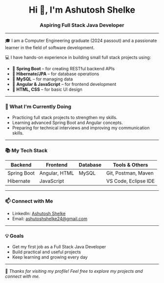 <h1 align="center">Hi 👋, I'm Ashutosh Shelke</h1>
<h3 align="center">Aspiring Full Stack Java Developer</h3>

---

🎓 I am a Computer Engineering graduate (2024 passout) and a passionate learner in the field of software development.

💻 I have hands-on experience in building small full stack projects using:

- 🔹 **Spring Boot** – for creating RESTful backend APIs  
- 🔹 **Hibernate/JPA** – for database operations  
- 🔹 **MySQL** – for managing data  
- 🔹 **Angular & JavaScript** – for frontend development  
- 🔹 **HTML, CSS** – for basic UI design  

---

### 🚀 What I'm Currently Doing

- Practicing full stack projects to strengthen my skills.
- Learning advanced Spring Boot and Angular concepts.
- Preparing for technical interviews and improving my communication skills.

---

### 📚 My Tech Stack

| Backend     | Frontend       | Database | Tools & Others        |
|-------------|----------------|----------|------------------------|
| Spring Boot | Angular, HTML  | MySQL    | Git, Postman, Maven    |
| Hibernate   | JavaScript     |          | VS Code, Eclipse IDE   |

---

### 📫 Connect with Me

- LinkedIn: [Ashutosh Shelke](https://www.linkedin.com/in/ashutosh-fullstackdeveloper)
- Email: ashutoshshelke24@gmail.com 

---

### 💡 Goals

- Get my first job as a Full Stack Java Developer  
- Build practical and useful projects  
- Keep learning and growing every day  

---

🌟 *Thanks for visiting my profile! Feel free to explore my projects and connect with me.*
